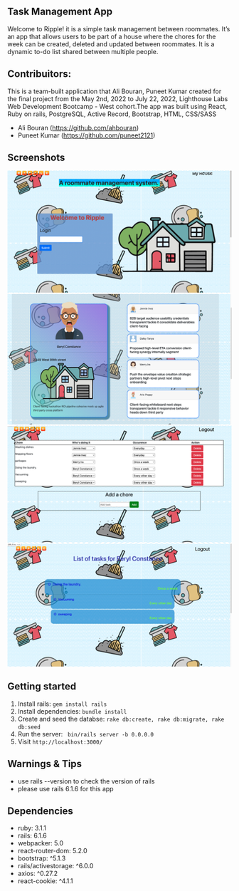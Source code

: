 ## Task Management App

Welcome to Ripple! it is a simple task management between roommates. It’s an app that allows users to be part of a house where the chores for the week can be created, deleted and updated between roommates. It is a dynamic to-do list shared between multiple people. 

## Contribuitors:

This is a team-built application that Ali Bouran, Puneet Kumar created for the final project from the May 2nd, 2022 to July 22, 2022, Lighthouse Labs Web Development Bootcamp - West cohort.The app was built using React, Ruby on rails, PostgreSQL, Active Record, Bootstrap, HTML, CSS/SASS
- Ali Bouran (https://github.com/ahbouran)
- Puneet Kumar (https://github.com/puneet2121)

## Screenshots

!["Home Page"](https://github.com/ahbouran/final_project/blob/4f36e3b849a06d99cebd687e455d5ae7a57503cb/docs/Home%20page.png)
!["House Page"](https://github.com/ahbouran/final_project/blob/70987714aaf3396d1a8753320de1627cc724b715/docs/House%20Page.png)
!["Generate task Page"](https://github.com/ahbouran/final_project/blob/cc4a01ae61416863d8fa4ca1266804423fc8d53e/docs/generate%20task.png)
!["View task Page"](https://github.com/ahbouran/final_project/blob/cc4a01ae61416863d8fa4ca1266804423fc8d53e/docs/Viewtaskpage.png)

## Getting started
1. Install rails: `gem install rails`
2. Install dependencies: `bundle install`
3. Create and seed the databse: `rake db:create, rake db:migrate, rake db:seed `
4. Run the server: ` bin/rails server -b 0.0.0.0`
5.  Visit `http://localhost:3000/`

## Warnings & Tips
- use rails --version to check the version of rails
- please use rails 6.1.6 for this app

## Dependencies
- ruby: 3.1.1
- rails: 6.1.6
- webpacker: 5.0
- react-router-dom: 5.2.0
- bootstrap: ^5.1.3
- rails/activestorage: ^6.0.0
- axios: ^0.27.2
- react-cookie: ^4.1.1

